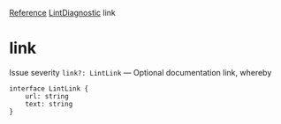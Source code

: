 [Reference](https://www.framer.com/developers/reference)
[LintDiagnostic](https://www.framer.com/developers/reference/plugins-lint-diagnostic)
link
# link
Issue severity
`link?: LintLink` — Optional documentation link, whereby
```
interface LintLink {
    url: string
    text: string
}
```

